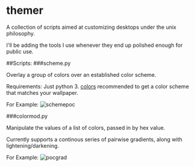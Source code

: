 # themer
A collection of scripts aimed at customizing desktops under the unix philosophy.

I'll be adding the tools I use whenever they end up polished enough for public use.

##Scripts:
###scheme.py

Overlay a group of colors over an established color scheme.

Requirements: Just python 3. [colors](http://git.2f30.org/colors/log.html) recommended to get a color scheme that matches your wallpaper.

For Example:
![schemepoc](https://cloud.githubusercontent.com/assets/13296002/19587746/99e1e82a-9715-11e6-9bd3-a4f8e9eb5cba.jpg)

###colormod.py

Manipulate the values of a list of colors, passed in by hex value.

Currently supports a continous series of pairwise gradients, along with lightening/darkening.

For Example:
![pocgrad](https://cloud.githubusercontent.com/assets/13296002/20338901/75fdba8c-ab8e-11e6-9d75-01818f101eec.jpg)
